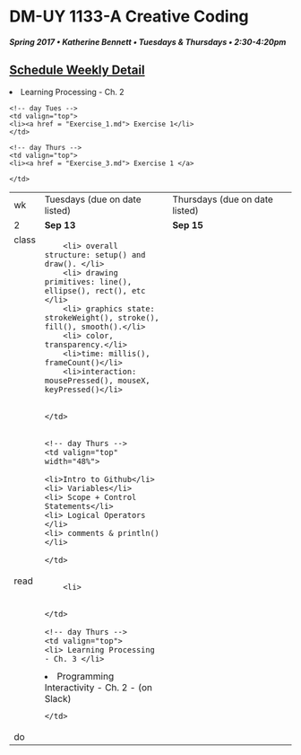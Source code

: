 # DM-UY 1133-A Creative Coding
##### Spring 2017 • Katherine Bennett • Tuesdays & Thursdays • 2:30-4:20pm 

## [Schedule Weekly Detail](Calendar.md) 

<table>
<tr>
<td>wk</td>
<td>Tuesdays (due on date listed)</td>
<td>Thursdays (due on date listed)</td>
</tr>

<!-- dates -->
<tr>
  <td valign="top">2</td>
  <td valign="top" width="48%"><strong>Sep 13</strong></td>
  <td valign="top" width="48%"><strong>Sep 15</strong></td>
</tr>

<!-- class -->
<tr>
	<td valign="top">class</td>
	<!-- day Tues -->
	<td valign="top" width="48%">

		<li> overall structure: setup() and draw(). </li>
		<li> drawing primitives: line(), ellipse(), rect(), etc </li>
		<li> graphics state: strokeWeight(), stroke(), fill(), smooth().</li>
		<li> color, transparency.</li>
		<li>time: millis(), frameCount()</li>
		<li>interaction: mousePressed(), mouseX, keyPressed()</li>

		
	</td>
	

	<!-- day Thurs -->
	<td valign="top" width="48%">

	<li>Intro to Github</li>	
	<li> Variables</li>
	<li> Scope + Control Statements</li> 
	<li> Logical Operators </li>
	<li> comments & println()</li>

	</td>

<!-- homework -->
<tr>
  <td valign="top">read</td>
  	<li> Learning Processing - Ch. 2 </li>
  	<!-- day Tues -->
  	<td valign="top"> 
  
		
		<li>
		

	</td>

  	<!-- day Thurs -->
  	<td valign="top"> 
  	<li> Learning Processing - Ch. 3 </li>
  	
   <li>Programming Interactivity - Ch. 2 - (on Slack)</li>	
		
	
  	</td>
 </tr>


 <!-- do -->
<tr>
  <td valign="top">do</td>

	<!-- day Tues -->
 	<td valign="top"> 
 	<li><a href = "Exercise_1.md"> Exercise 1</li>
 	</td>

  	<!-- day Thurs -->
  	<td valign="top">
  	<li><a href = "Exercise_3.md"> Exercise 1 </a>
		
  	</td>

</tr>
</table>